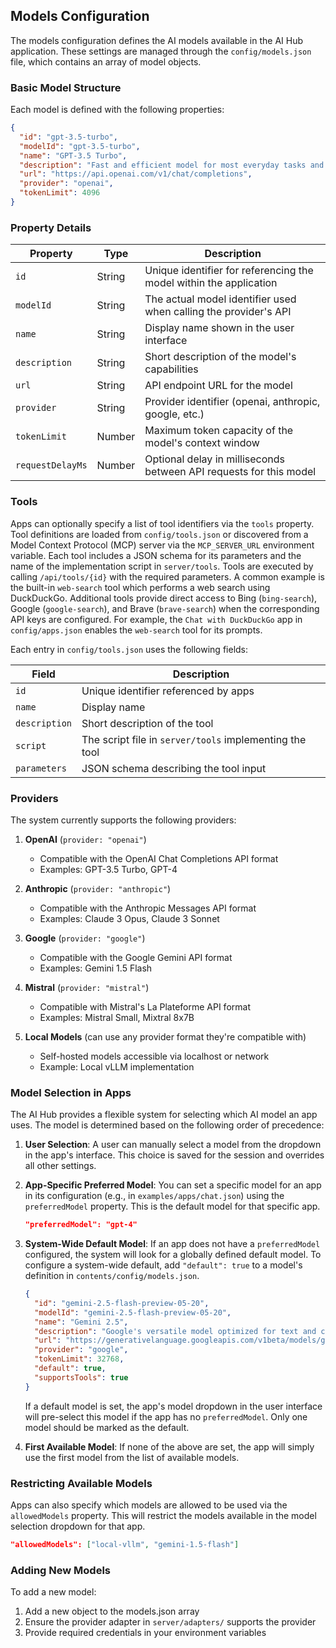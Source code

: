 ## Models Configuration

The models configuration defines the AI models available in the AI Hub application. These settings are managed through the `config/models.json` file, which contains an array of model objects.

### Basic Model Structure

Each model is defined with the following properties:

```json
{
  "id": "gpt-3.5-turbo",
  "modelId": "gpt-3.5-turbo",
  "name": "GPT-3.5 Turbo",
  "description": "Fast and efficient model for most everyday tasks and conversations",
  "url": "https://api.openai.com/v1/chat/completions",
  "provider": "openai",
  "tokenLimit": 4096
}
```

### Property Details

| Property         | Type   | Description                                                        |
| ---------------- | ------ | ------------------------------------------------------------------ |
| `id`             | String | Unique identifier for referencing the model within the application |
| `modelId`        | String | The actual model identifier used when calling the provider's API   |
| `name`           | String | Display name shown in the user interface                           |
| `description`    | String | Short description of the model's capabilities                      |
| `url`            | String | API endpoint URL for the model                                     |
| `provider`       | String | Provider identifier (openai, anthropic, google, etc.)              |
| `tokenLimit`     | Number | Maximum token capacity of the model's context window               |
| `requestDelayMs` | Number | Optional delay in milliseconds between API requests for this model |

### Tools

Apps can optionally specify a list of tool identifiers via the `tools` property.
Tool definitions are loaded from `config/tools.json` or discovered from a Model Context Protocol (MCP) server via the `MCP_SERVER_URL` environment variable. Each tool includes a JSON schema for its parameters and the name of the implementation script in `server/tools`. Tools are executed by calling `/api/tools/{id}` with the required parameters. A common example is the built-in `web-search` tool which performs a web search using DuckDuckGo. Additional tools provide direct access to Bing (`bing-search`), Google (`google-search`), and Brave (`brave-search`) when the corresponding API keys are configured.
For example, the `Chat with DuckDuckGo` app in `config/apps.json` enables the `web-search` tool for its prompts.

Each entry in `config/tools.json` uses the following fields:

| Field         | Description                                             |
| ------------- | ------------------------------------------------------- |
| `id`          | Unique identifier referenced by apps                    |
| `name`        | Display name                                            |
| `description` | Short description of the tool                           |
| `script`      | The script file in `server/tools` implementing the tool |
| `parameters`  | JSON schema describing the tool input                   |

### Providers

The system currently supports the following providers:

1. **OpenAI** (`provider: "openai"`)
   - Compatible with the OpenAI Chat Completions API format
   - Examples: GPT-3.5 Turbo, GPT-4

2. **Anthropic** (`provider: "anthropic"`)
   - Compatible with the Anthropic Messages API format
   - Examples: Claude 3 Opus, Claude 3 Sonnet

3. **Google** (`provider: "google"`)
   - Compatible with the Google Gemini API format
   - Examples: Gemini 1.5 Flash

4. **Mistral** (`provider: "mistral"`)
   - Compatible with Mistral's La Plateforme API format
   - Examples: Mistral Small, Mixtral 8x7B
5. **Local Models** (can use any provider format they're compatible with)
   - Self-hosted models accessible via localhost or network
   - Example: Local vLLM implementation

### Model Selection in Apps

The AI Hub provides a flexible system for selecting which AI model an app uses. The model is determined based on the following order of precedence:

1.  **User Selection**: A user can manually select a model from the dropdown in the app's interface. This choice is saved for the session and overrides all other settings.

2.  **App-Specific Preferred Model**: You can set a specific model for an app in its configuration (e.g., in `examples/apps/chat.json`) using the `preferredModel` property. This is the default model for that specific app.

    ```json
    "preferredModel": "gpt-4"
    ```

3.  **System-Wide Default Model**: If an app does not have a `preferredModel` configured, the system will look for a globally defined default model. To configure a system-wide default, add `"default": true` to a model's definition in `contents/config/models.json`.

    ```json
    {
      "id": "gemini-2.5-flash-preview-05-20",
      "modelId": "gemini-2.5-flash-preview-05-20",
      "name": "Gemini 2.5",
      "description": "Google's versatile model optimized for text and code tasks",
      "url": "https://generativelanguage.googleapis.com/v1beta/models/gemini-2.5-flash-preview-05-20:streamGenerateContent",
      "provider": "google",
      "tokenLimit": 32768,
      "default": true,
      "supportsTools": true
    }
    ```

    If a default model is set, the app's model dropdown in the user interface will pre-select this model if the app has no `preferredModel`. Only one model should be marked as the default.

4.  **First Available Model**: If none of the above are set, the app will simply use the first model from the list of available models.

### Restricting Available Models

Apps can also specify which models are allowed to be used via the `allowedModels` property. This will restrict the models available in the model selection dropdown for that app.

```json
"allowedModels": ["local-vllm", "gemini-1.5-flash"]
```

### Adding New Models

To add a new model:

1. Add a new object to the models.json array
2. Ensure the provider adapter in `server/adapters/` supports the provider
3. Provide required credentials in your environment variables
